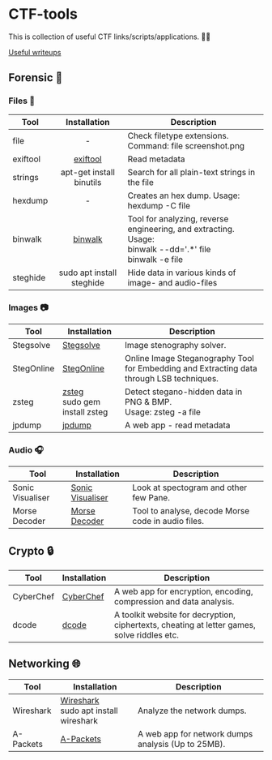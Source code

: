 # CTF-tools

This is collection of useful CTF links/scripts/applications. :mage_man:

[Useful writeups](Writeups/README_WRITEUPS.md)

## Forensic :floppy_disk:

### Files :open_file_folder:
| Tool | Installation | Description |
|----------|:-:|-------------|
| file | -| Check filetype extensions. Command: file screenshot.png  |
| exiftool | [exiftool](https://linoxide.com/linux-how-to/install-use-exiftool-linux-ubuntu-centos/) | Read metadata |
| strings | apt-get install binutils | Search for all plain-text strings in the file |
| hexdump | - | Creates an hex dump. Usage: hexdump -C file |
| binwalk | [binwalk](https://github.com/ReFirmLabs/binwalk) | Tool for analyzing, reverse engineering, and extracting. Usage: <br/> binwalk --dd='.*' file<br /> binwalk -e file|
| steghide | sudo apt install steghide | Hide data in various kinds of image- and audio-files |



### Images :camera:
| Tool | Installation | Description |
|----------|------|-------------|
| Stegsolve | [Stegsolve](Forensic/Images/Stegsolve.jar) | Image stenography solver.|
| StegOnline | [StegOnline](https://stegonline.georgeom.net/upload) | Online Image Steganography Tool for Embedding and Extracting data through LSB techniques.|
| zsteg | [zsteg](https://github.com/zed-0xff/zsteg)<br/>sudo gem install zsteg | Detect stegano-hidden data in PNG & BMP.<br/>Usage: zsteg -a file|
| jpdump | [jpdump](https://cyber.meme.tips/jpdump/) | A web app - read metadata|



### Audio :headphones:
| Tool | Installation | Description |
|----------|------|-------------|
| Sonic Visualiser | [Sonic Visualiser](https://www.sonicvisualiser.org/download.html) | Look at spectogram and other few Pane. |
| Morse Decoder | [Morse Decoder](https://morsecode.world/international/decoder/audio-decoder-adaptive.html) |  Tool to analyse, decode Morse code in audio files. |



## Crypto :lock:
| Tool | Installation | Description |
|----------|------|-------------|
| CyberChef | [CyberChef](https://gchq.github.io/CyberChef/) | A web app for encryption, encoding, compression and data analysis. |
| dcode | [dcode](https://www.dcode.fr/tools-list) | A toolkit website for decryption, ciphertexts, cheating at letter games, solve riddles etc. |

## Networking :globe_with_meridians:
| Tool | Installation | Description |
|----------|------|-------------|
| Wireshark  | [Wireshark](https://www.wireshark.org/#download)<br/>sudo apt install wireshark | Analyze the network dumps. |
| A-Packets  | [A-Packets](https://apackets.com/upload) | A web app for network dumps analysis (Up to 25MB). |


